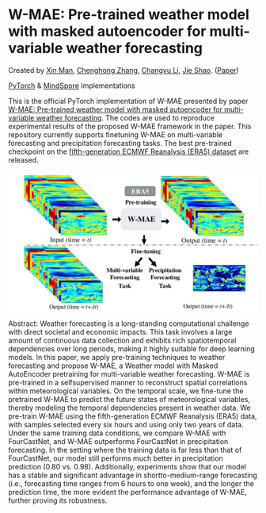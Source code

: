# W-MAE: Pre-trained weather model with masked autoencoder for multi-variable weather forecasting
Created by [Xin Man](https://github.com/Gufrannn), [Chenghong Zhang](), [Changyu Li](), [Jie Shao](https://cfm.uestc.edu.cn/~shaojie/). ([Paper](https://arxiv.org/pdf/2210.02199))

[PyTorch](https://github.com/Gufrannn/W-MAE/tree/main/PyTorch) & [MindSpore](https://github.com/Gufrannn/W-MAE/tree/main/MindSpore) Implementations

This is the official PyTorch implementation of W-MAE presented by paper [W-MAE: Pre-trained weather model with masked autoencoder for multi-variable weather forecasting](https://arxiv.org/pdf/2210.02199). The codes are used to reproduce experimental results of the proposed W-MAE framework in the paper.
This repository currently supports finetuning W-MAE on multi-variable forecasting and precipitation forecasting tasks.
The best pre-trained checkpoint on the [fifth-generation ECMWF Reanalysis (ERA5) dataset](https://rmets.onlinelibrary.wiley.com/doi/full/10.1002/qj.3803) are released.

![Overview of W-MAE](https://github.com/Gufrannn/W-MAE/blob/main/imgs/Showcase.jpg)

Abstract: Weather forecasting is a long-standing computational challenge with direct societal and
economic impacts. This task involves a large amount of continuous data collection and
exhibits rich spatiotemporal dependencies over long periods, making it highly suitable
for deep learning models. In this paper, we apply pre-training techniques to weather
forecasting and propose W-MAE, a Weather model with Masked AutoEncoder
pretraining for multi-variable weather forecasting. W-MAE is pre-trained in a selfsupervised
manner to reconstruct spatial correlations within meteorological variables.
On the temporal scale, we fine-tune the pretrained W-MAE to predict the future states
of meteorological variables, thereby modeling the temporal dependencies present in
weather data. We pre-train W-MAE using the fifth-generation ECMWF Reanalysis
(ERA5) data, with samples selected every six hours and using only two years of data.
Under the same training data conditions, we compare W-MAE with FourCastNet, and
W-MAE outperforms FourCastNet in precipitation forecasting. In the setting where the
training data is far less than that of FourCastNet, our model still performs much better
in precipitation prediction (0.80 vs. 0.98). Additionally, experiments show that our
model has a stable and significant advantage in shortto-medium-range forecasting
(i.e., forecasting time ranges from 6 hours to one week), and the longer the prediction
time, the more evident the performance advantage of W-MAE, further proving its
robustness.
